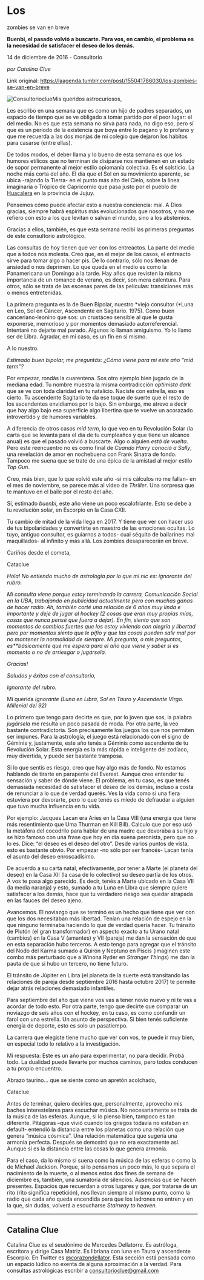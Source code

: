 # Los
zombies se van en breve

**Buenbi, el pasado volvió a buscarte. Para vos, en cambio, el problema es la necesidad de
satisfacer el deseo de los demás.**

14 de diciembre de 2016 - Consultorio

_por Catalina Clue_

Link original: https://laagenda.tumblr.com/post/155041786030/los-zombies-se-van-en-breve

![Consultorioclue](https://64.media.tumblr.com/f5183e7bf8bb3861c4cce5bc074333a6/tumblr_inline_pjzp5h2ECa1t6q87u_500.jpg)Mis
queridos astrocuriosos,

Les escribo en una semana que es como
un hijo de padres separados, un espacio de tiempo que se ve obligado
a tomar partido por el peor lugar: el del medio. No es que esta semana no sirva para
nada, no digo eso, pero sí que es un período de la existencia que
boya entre lo pagano y lo profano
y que me recuerda a las dos monjas de mi colegio que dejaron los
hábitos para casarse (entre ellas).

De todos modos, el deber llama y lo
bueno de esta semana es que los humores etílicos que no terminan de
disiparse nos mantienen en un estado de sopor permanente al mejor
estilo opiomanía colectiva. Es el solsticio. La noche más corta del
año. El día que el Sol en su movimiento aparente, se ubica -rajando
la Tierra- en el punto más alto del Cielo, sobre la línea
imaginaria o Trópico de Capricornio que pasa justo por el pueblo de
[Huacalera](https://www.google.com.ar/maps/place/Huacalera,+Jujuy/@-23.436832,-66.4730347,8z/data=!4m5!3m4!1s0x9404cf6cbc6cb3cb:0x23bc9b46b9e74571!8m2!3d-23.4386716!4d-65.3505729)
en la provincia de Jujuy.

Pensemos cómo puede afectar esto a
nuestra conciencia: mal. A Dios gracias, siempre habrá
espíritus más evolucionados que nosotros, y no me refiero con esto
a los que levitan o salvan el mundo, sino a los abstemios.

Gracias a ellos, también, es que esta
semana recibí las primeras preguntas de este consultorio
astrológico.

Las
consultas de hoy tienen que ver con los entreactos. La parte del
medio que a todos nos molesta. Creo que, en el mejor de los casos, el
entreacto sirve para tomar algo o hacer pis. De lo contrario, sólo
nos llenan de ansiedad o nos deprimen. Lo que queda en el medio es
como la Panamericana un Domingo a la tarde. Hay años que revisten la
misma importancia de un romance de verano, es decir, son mera
calentura. Para otros, sólo se trata de las escenas pares de las
películas: transiciones más o menos entretenidas.

La primera pregunta es la de Buen
Bipolar, nuestro *viejo consultor (*Luna en Leo, Sol en Cáncer,
Ascendente en Sagitario. 1975). Como buen canceriano-leonino que sos:
un crustáceo sensible al que le gusta exponerse, memorioso y por
momentos demasiado autorreferencial. Intentaré no dejarte mal
parado. Algunos lo llaman amiguismo. Yo lo llamo ser de Libra.
Agradar, en mi caso, es un fin en si mismo. 


  


A lo nuestro. 


*Estimado buen bipolar, me preguntás:
¿Cómo viene para mí este año “mid term”?*

Por empezar, rondás la cuarentena. Sos
otro ejemplo bien jugado de la mediana edad. Tu nombre muestra la
misma contradicción *optimista dark* que se ve con toda
claridad en tu natalicio. Naciste con estrella, eso es cierto. Tu
ascendente Sagitario te da ese toque de suerte que el resto de los
ascendentes envidiamos por lo bajo. Sin embargo, me atrevo a decir
que hay algo bajo esa superficie algo libertina que te vuelve un
acorazado introvertido y de humores variables.

A diferencia de otros casos *mid
term*, lo que veo en tu Revolución Solar (la carta que se levanta
para el día de tu cumpleaños y que tiene un alcance anual) es que
el pasado volvió a buscarte. Algo o alguien *está de vuelta*.
Pero este reencuentro no es como final de *Cuando Harry conoció a
Sally*, una revelación de amor en nochebuena con Frank Sinatra de
fondo. Tampoco me suena que se trate de una épica de la amistad al
mejor estilo *Top Gun*. 


Creo, más bien, que lo que volvió
este año -si mis cálculos no me fallan- en el mes de noviembre, se
parece más al video de *Thriller*. Una sorpresa que te mantuvo
en el baile por el resto del año.

Sí, estimado *buenbi*, este año
viene un poco escalofriante. Esto se debe a tu revolución solar, en
Escorpio en la Casa CXII. 


Tu cambio de mitad de la vida llega en
2017. Y tiene que ver con hacer uso de tus bipolaridades y
convertirte en maestro de las emociones ocultas. Lo tuyo, antiguo
consultor, es guiarnos a todos- cual séquito de bailarines mal
maquillados- al infinito y más allá. Los zombies desaparecerán en
breve.

Cariños desde el cometa,

Cataclue

  


*Hola! No entiendo mucho de
astrología por lo que mi nic es: ignorante del rubro.*

*Mi consulta viene porque estoy
terminando la carrera, Comunicación Social en la UBA, trabajando en
publicidad actualmente pero con muchas ganas de hacer radio. Ah,
también corté una relación de 6 años muy linda e importante y
dejé de jugar al hockey (2 cosas que eran muy propias mías, cosas
que nunca pensé que fuera a dejar). En fin, siento que son momentos
de cambios fuertes que los estoy viviendo con alegría y libertad
pero por momentos siento que le pifio y que las cosas pueden salir
mal por no mantener la normalidad de siempre. Mi pregunta, o mis
preguntas,* *es**básicamente qué me espera para el año que viene y
saber si es momento o no de arriesgar* *o
jugársela.*

*Gracias!*

*Saludos y éxitos con el
consultorio,*

*Ignorante del rubro.*

  


Mi querida *Ignorante (Luna en Libra,
Sol en Tauro y Ascendente Virgo. Millenial del 92)*

Lo primero que tengo para decirte es
que, por lo joven que sos, la palabra *jugársela* me resulta un
poco pasada de moda. Por otra parte, la veo bastante contradictoria.
Son precisamente los juegos los que nos permiten ser impunes. Para la
astrología, el juego está relacionado con el signo de Géminis y,
justamente, este año tenés a Géminis como ascendente de tu
Revolución Solar. Esta energía es la más rápida e inteligente del
zodíaco, muy divertida, y puede ser bastante tramposa. 


Si lo que sentís es riesgo, creo que
hay algo más de fondo. No estamos hablando de tirarte en parapente
del Everest. Aunque creo entender tu sensación y saber de dónde
viene. El problema, en tu caso, es que tenés demasiada necesidad de
satisfacer el deseo de los demás, incluso a costa de renunciar a lo
que de verdad querés. Ves la vida como si una fiera estuviera por
devorarte, pero lo que tenés es miedo de defraudar a alguien que
tuvo mucha influencia en tu vida. 


Por ejemplo: Jacques Lacan era Aries en
la Casa VIII (una energía que tiene más resentimiento que Uma
Thurman en Kill Bill). Calculo que por eso usó la metáfora del
cocodrilo para hablar de una madre que devoraba a su hijo y se hizo
famoso con una frase que hoy en día suena peronista, pero que no lo
es. Dice: “el deseo es el deseo del otro”. Desde varios puntos de
vista, esto es bastante obvio. Por empezar -no sólo por ser francés-
Lacan tenía el asunto del deseo enroscadísimo. 


De acuerdo a su carta natal,
efectivamente, por tener a Marte (el planeta del deseo) en la Casa
XII (la casa de lo colectivo) su deseo partía de los otros. A vos te
pasa algo parecido. Es decir, tenés a Marte ubicado en la Casa VII
(la media naranja) y esto, sumado a tu Luna en Libra que siempre
quiere satisfacer a los demás, hace que tu verdadero riesgo sea
quedar atrapada en las fauces del deseo ajeno.

Avancemos. El noviazgo que se terminó
es un hecho que tiene que ver con que los dos necesitaban más
libertad. Tenían una relación de espejo en la que ninguno terminaba
haciendo lo que de verdad quería hacer. Tu tránsito de Plutón (el
gran transformador) en aspecto exacto a tu Urano natal (cambios) en
la Casa V (amantes) y VII (pareja) me dan la sensación de que en
esta separación hubo terceros. A esto tengo para agregar que el
tránsito del Nodo del Karma sumado a Quirón y Neptuno en Piscis
(imaginen este combo más perturbado que a Winona Ryder en *Stranger
Things*) me dan la pauta de que si hubo un tercero, no
tiene futuro. 


El tránsito de Júpiter en Libra (el
planeta de la suerte está transitando las relaciones de pareja desde
septiembre 2016 hasta octubre 2017) te permite dejar atrás
relaciones demasiado infantiles. 


Para septiembre del año que viene vos
vas a tener novio nuevo y ni te vas a acordar de todo esto. Por otra
parte, tengo que decirte que comparar un noviazgo de seis años con
el hockey, en tu caso, es como confundir un farol con una estrella.
Un asunto de perspectiva. Si bien tenés suficiente energía de
deporte, esto es solo un pasatiempo.

La carrera que elegiste tiene mucho que
ver con vos, te puede ir muy bien, en especial todo lo relativo a la
investigación.

Mi respuesta: Este es un año para
experimentar, no para decidir. Probá todo. La dualidad puede
llevarte por muchos caminos, pero todos conducen a tu propio
encuentro.

Abrazo taurino… que se siente como un
apretón acolchado,

Cataclue

  


Antes
de terminar, quiero decirles que, personalmente, aprovecho mis baches
interestelares para escuchar música. No necesariamente se trata de
la música de las esferas. Aunque, si lo pienso bien, tampoco es tan
diferente. Pitágoras –que vivió cuando los griegos todavía no
estaban en default- entendió la distancia entre los planetas como
una relación que genera “música cósmica”. Una relación
matemática que sugería una armonía perfecta. Después se demostró
que no era exactamente así. Aunque sí es la distancia entre las
cosas lo que genera armonía.

Para
el caso, da lo mismo si suena como la música de las esferas o como
la de Michael Jackson. Porque, si lo pensamos un poco más, lo que
separa el nacimiento de la muerte, o al menos estos dos fines de
semana de diciembre es, también,  una sumatoria de silencios. 
Ausencias que se hacen presentes. Espacios que recuerdan a otros
lugares y que, por tratarse de un rito (rito significa repetición),
nos llevan siempre al mismo punto, como la radio que cada año queda
encendida para que los ladrones no entren y en la que, sin dudas,
volverá a escucharse *Stairway
to heaven.* 



---

 Catalina Clue
--------------

 Catalina Clue es el seudónimo de Mercedes Dellatorre. Es astróloga, escritora y dirige Casa Matriz. Es libriana con luna en Tauro y ascendente Escorpio. En Twitter es [@corazondellator](https://twitter.com/corazondellator). Esta sección está pensada como un espacio lúdico no exenta de alguna aproximación a la verdad. Para consultas astrológicas escribir a consultorioclue@gmail.com

